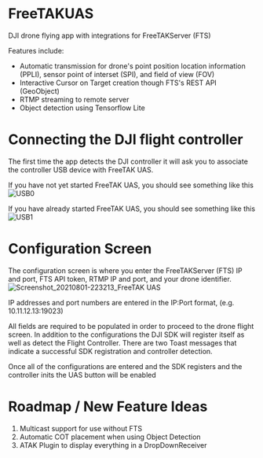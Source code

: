 # FreeTAKUAS
DJI drone flying app with integrations for FreeTAKServer (FTS)

Features include:

 * Automatic transmission for drone's point position location information (PPLI), sensor point of interset (SPI), and field of view (FOV)
 * Interactive Cursor on Target creation though FTS's REST API (GeoObject)
 * RTMP streaming to remote server
 * Object detection using Tensorflow Lite

# Connecting the DJI flight controller
The first time the app detects the DJI controller it will ask you to associate the controller USB device with FreeTAK UAS.

If you have not yet started FreeTAK UAS, you should see something like this
![USB0](https://user-images.githubusercontent.com/79813408/125341580-bda40100-e321-11eb-8df4-e2476e904165.jpg)

If you have already started FreeTAK UAS, you should see something like this
![USB1](https://user-images.githubusercontent.com/79813408/125341581-be3c9780-e321-11eb-82a9-27ff19523426.jpg)

# Configuration Screen
The configuration screen is where you enter the FreeTAKServer (FTS) IP and port, FTS API token, RTMP IP and port, and your drone identifier.
![Screenshot_20210801-223213_FreeTAK UAS](https://user-images.githubusercontent.com/79813408/127797072-f24fd8bc-ea7e-4025-b842-5c8bd5405b85.jpg)

IP addresses and port numbers are entered in the IP:Port format, (e.g. 10.11.12.13:19023)

All fields are required to be populated in order to proceed to the drone flight screen. In addition to the configurations the DJI SDK will register itself as well as detect the Flight Controller. There are two Toast messages that indicate a successful SDK registration and controller detection.

Once all of the configurations are entered and the SDK registers and the controller inits the UAS button will be enabled

# Roadmap / New Feature Ideas
1) Multicast support for use without FTS
2) Automatic COT placement when using Object Detection
3) ATAK Plugin to display everything in a DropDownReceiver
